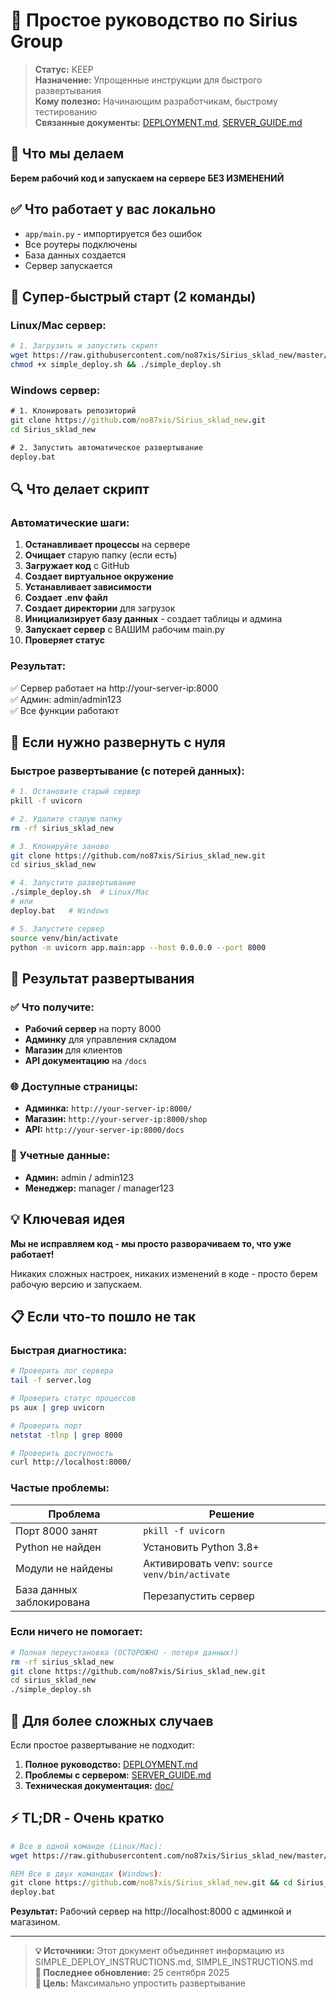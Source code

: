 # 🎯 Простое руководство по Sirius Group

> **Статус:** KEEP  
> **Назначение:** Упрощенные инструкции для быстрого развертывания  
> **Кому полезно:** Начинающим разработчикам, быстрому тестированию  
> **Связанные документы:** [DEPLOYMENT.md](DEPLOYMENT.md), [SERVER_GUIDE.md](SERVER_GUIDE.md)

## 🎯 Что мы делаем
**Берем рабочий код и запускаем на сервере БЕЗ ИЗМЕНЕНИЙ**

## ✅ Что работает у вас локально
- `app/main.py` - импортируется без ошибок
- Все роутеры подключены
- База данных создается
- Сервер запускается

## 🚀 Супер-быстрый старт (2 команды)

### Linux/Mac сервер:
```bash
# 1. Загрузить и запустить скрипт
wget https://raw.githubusercontent.com/no87xis/Sirius_sklad_new/master/simple_deploy.sh
chmod +x simple_deploy.sh && ./simple_deploy.sh
```

### Windows сервер:
```cmd
# 1. Клонировать репозиторий
git clone https://github.com/no87xis/Sirius_sklad_new.git
cd Sirius_sklad_new

# 2. Запустить автоматическое развертывание
deploy.bat
```

## 🔍 Что делает скрипт

### Автоматические шаги:
1. **Останавливает процессы** на сервере
2. **Очищает** старую папку (если есть)
3. **Загружает код** с GitHub
4. **Создает виртуальное окружение**
5. **Устанавливает зависимости**
6. **Создает .env файл**
7. **Создает директории** для загрузок
8. **Инициализирует базу данных** - создает таблицы и админа
9. **Запускает сервер** с ВАШИМ рабочим main.py
10. **Проверяет статус**

### Результат:
✅ Сервер работает на http://your-server-ip:8000  
✅ Админ: admin/admin123  
✅ Все функции работают  

## 🔧 Если нужно развернуть с нуля

### Быстрое развертывание (с потерей данных):
```bash
# 1. Остановите старый сервер
pkill -f uvicorn

# 2. Удалите старую папку
rm -rf sirius_sklad_new

# 3. Клонируйте заново
git clone https://github.com/no87xis/Sirius_sklad_new.git
cd sirius_sklad_new

# 4. Запустите развертывание
./simple_deploy.sh  # Linux/Mac
# или
deploy.bat   # Windows

# 5. Запустите сервер
source venv/bin/activate
python -m uvicorn app.main:app --host 0.0.0.0 --port 8000
```

## 🎯 Результат развертывания

### ✅ Что получите:
- **Рабочий сервер** на порту 8000
- **Админку** для управления складом
- **Магазин** для клиентов
- **API документацию** на `/docs`

### 🌐 Доступные страницы:
- **Админка:** `http://your-server-ip:8000/`
- **Магазин:** `http://your-server-ip:8000/shop`
- **API:** `http://your-server-ip:8000/docs`

### 🔐 Учетные данные:
- **Админ:** admin / admin123
- **Менеджер:** manager / manager123

## 💡 Ключевая идея
**Мы не исправляем код - мы просто разворачиваем то, что уже работает!**

Никаких сложных настроек, никаких изменений в коде - просто берем рабочую версию и запускаем.

## 📋 Если что-то пошло не так

### Быстрая диагностика:
```bash
# Проверить лог сервера
tail -f server.log

# Проверить статус процессов
ps aux | grep uvicorn

# Проверить порт
netstat -tlnp | grep 8000

# Проверить доступность
curl http://localhost:8000/
```

### Частые проблемы:

| Проблема | Решение |
|----------|---------|
| Порт 8000 занят | `pkill -f uvicorn` |
| Python не найден | Установить Python 3.8+ |
| Модули не найдены | Активировать venv: `source venv/bin/activate` |
| База данных заблокирована | Перезапустить сервер |

### Если ничего не помогает:
```bash
# Полная переустановка (ОСТОРОЖНО - потеря данных!)
rm -rf sirius_sklad_new
git clone https://github.com/no87xis/Sirius_sklad_new.git
cd sirius_sklad_new
./simple_deploy.sh
```

## 🚀 Для более сложных случаев

Если простое развертывание не подходит:

1. **Полное руководство:** [DEPLOYMENT.md](DEPLOYMENT.md)
2. **Проблемы с сервером:** [SERVER_GUIDE.md](SERVER_GUIDE.md)
3. **Техническая документация:** [doc/](doc/)

## ⚡ TL;DR - Очень кратко

```bash
# Все в одной команде (Linux/Mac):
wget https://raw.githubusercontent.com/no87xis/Sirius_sklad_new/master/simple_deploy.sh && chmod +x simple_deploy.sh && ./simple_deploy.sh
```

```cmd
REM Все в двух командах (Windows):
git clone https://github.com/no87xis/Sirius_sklad_new.git && cd Sirius_sklad_new
deploy.bat
```

**Результат:** Рабочий сервер на http://localhost:8000 с админкой и магазином.

---

> **💡 Источники:** Этот документ объединяет информацию из SIMPLE_DEPLOY_INSTRUCTIONS.md, SIMPLE_INSTRUCTIONS.md  
> **📅 Последнее обновление:** 25 сентября 2025  
> **🎯 Цель:** Максимально упростить развертывание
